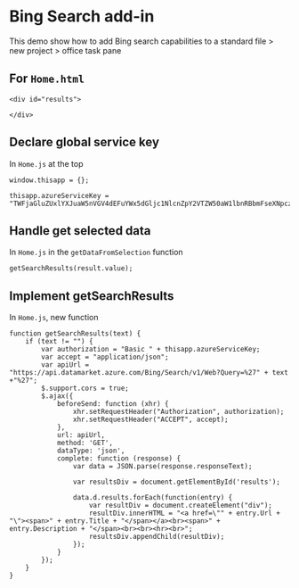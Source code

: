 
# Bing Search add-in
This demo show how to add Bing search capabilities to a standard file > new project > office task pane
 
## For `Home.html`
```
<div id="results">

</div>
```
 
## Declare global service key

In `Home.js` at the top
```
window.thisapp = {};

thisapp.azureServiceKey = "TWFjaGluZUxlYXJuaW5nVGV4dEFuYWx5dGljc1NlcnZpY2VTZW50aW1lbnRBbmFseXNpczp2QUsxMkxkWWNaN21QQnFlQ3VMVFZrQVBIQVZ6MGw1ZkpXbFZpbTVUSEJzPSA=";
```

## Handle get selected data

In `Home.js` in the `getDataFromSelection` function
```
getSearchResults(result.value);
```

## Implement getSearchResults

In `Home.js`, new function
```
function getSearchResults(text) {
    if (text != "") {
        var authorization = "Basic " + thisapp.azureServiceKey;
        var accept = "application/json";
        var apiUrl = "https://api.datamarket.azure.com/Bing/Search/v1/Web?Query=%27" + text +"%27";
        $.support.cors = true;
        $.ajax({
            beforeSend: function (xhr) {
                xhr.setRequestHeader("Authorization", authorization);
                xhr.setRequestHeader("ACCEPT", accept);
            },
            url: apiUrl,
            method: 'GET',
            dataType: 'json',
            complete: function (response) {
                var data = JSON.parse(response.responseText);

                var resultsDiv = document.getElementById('results'); 

                data.d.results.forEach(function(entry) {
                    var resultDiv = document.createElement("div");
                    resultDiv.innerHTML = "<a href=\"" + entry.Url + "\"><span>" + entry.Title + "</span></a><br><span>" + entry.Description + "</span><br><br><hr><br>";
                    resultsDiv.appendChild(resultDiv);
                });
            }
        });
    }
}
```